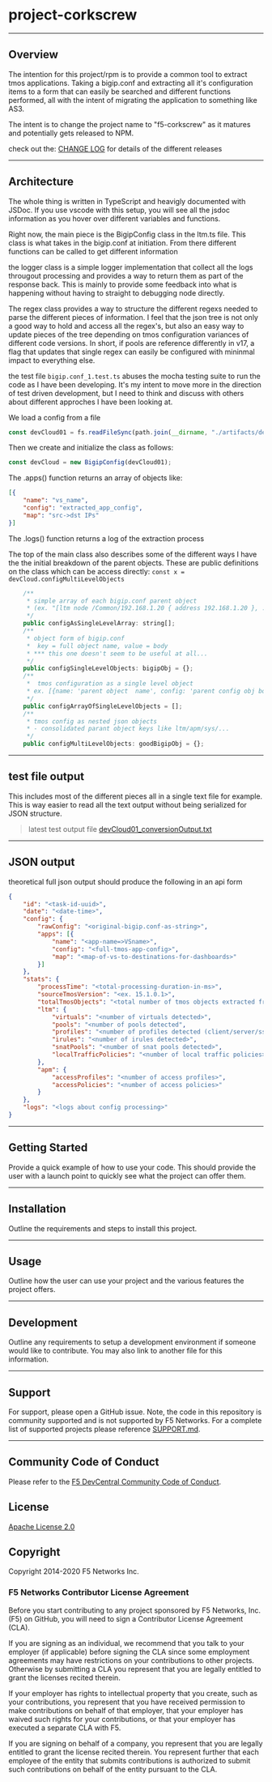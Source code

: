 

# project-corkscrew

---

## Overview

The intention for this project/rpm is to provide a common tool to extract tmos applications.  Taking a bigip.conf and extracting all it's configuration items to a form that can easily be searched and different functions performed, all with the intent of migrating the application to something like AS3.

The intent is to change the project name to "f5-corkscrew" as it matures and potentially gets released to NPM.

check out the: [CHANGE LOG](CHANGELOG.md) for details of the different releases

---

## Architecture

The whole thing is written in TypeScript and heavigly documented with JSDoc.  If you use vscode with this setup, you will see all the jsdoc information as you hover over different variables and functions.  

Right now, the main piece is the BigipConfig class in the ltm.ts file.  This class is what takes in the bigip.conf at initiation.  From there different functions can be called to get different information

the logger class is a simple logger implementation that collect all the logs througout processing and provides a way to return them as part of the response back.  This is mainly to provide some feedback into what is happening without having to straight to debugging node directly.

The regex class provides a way to structure the different regexs needed to parse the different pieces of information.  I feel that the json tree is not only a good way to hold and access all the regex's, but also an easy way to update pieces of the tree depending on tmos configuration variances of different code versions.  In short, if pools are reference differently in v17, a flag that updates that single regex can easily be configured with mininmal impact to everything else.

the test file `bigip.conf_1.test.ts` abuses the mocha testing suite to run the code as I have been developing. It's my intent to move more in the direction of test driven development, but I need to think and discuss with others about different approches I have been looking at.

We load a config from a file
```js
const devCloud01 = fs.readFileSync(path.join(__dirname, "./artifacts/devCloud01_9.17.2020.conf"), "utf-8");
```

Then we create and initialize the class as follows:
```js
const devCloud = new BigipConfig(devCloud01);
```

The .apps() function returns an array of objects like:
```json
[{
    "name": "vs_name",
    "config": "extracted_app_config",
    "map": "src->dst IPs"
}]
```

The .logs() function returns a log of the extraction process

The top of the main class also describes some of the different ways I have the the initial breakdown of the parent objects.  These are public definitions on the class which can be access directly: `const x = devCloud.configMultiLevelObjects`

```js
    /**
     * simple array of each bigip.conf parent object
     * (ex. "[ltm node /Common/192.168.1.20 { address 192.168.1.20 }, ...]")
     */
    public configAsSingleLevelArray: string[];
    /**
     * object form of bigip.conf
     *  key = full object name, value = body
     * *** this one doesn't seem to be useful at all...
     */
    public configSingleLevelObjects: bigipObj = {};
    /**
     *  tmos configuration as a single level object
     * ex. [{name: 'parent object  name', config: 'parent config obj body'}]
     */
    public configArrayOfSingleLevelObjects = [];
    /**
     * tmos config as nested json objects 
     * - consolidated parant object keys like ltm/apm/sys/...
     */
    public configMultiLevelObjects: goodBigipObj = {};
```

---

## test file output

This includes most of the different pieces all in a single text file for example.  This is way easier to read all the text output without being serialized for JSON structure.

> latest test output file [devCloud01_conversionOutput.txt](./devCloud01_conversionOutput.txt)

---

## JSON output

theoretical full json output should produce the following in an api form

```json
{
    "id": "<task-id-uuid>",
    "date": "<date-time>",
    "config": {
        "rawConfig": "<original-bigip.conf-as-string>",
        "apps": [{
            "name": "<app-name=>VSname>",
            "config": "<full-tmos-app-config>",
            "map": "<map-of-vs-to-destinations-for-dashboards>"
        }]
    },
    "stats": {
        "processTime": "<total-processing-duration-in-ms>",
        "sourceTmosVersion": "<ex. 15.1.0.1>",
        "totalTmosObjects": "<total number of tmos objects extracted from config",
        "ltm": {
            "virtuals": "<number of virtuals detected>",
            "pools": "<number of pools detected",
            "profiles": "<number of profiles detected (client/server/ssl, tcp, udp, http, ...)>",
            "irules": "<number of irules detected>",
            "snatPools": "<number of snat pools detected>",
            "localTrafficPolicies": "<number of local traffic policies>"
        },
        "apm": {
            "accessProfiles": "<number of access profiles>",
            "accessPolicies": "<number of access policies>"
        }
    },
    "logs": "<logs about config processing>"
}
```

---

## Getting Started
Provide a quick example of how to use your code.  This should provide the user with a launch point to quickly see what the project can offer them. 

---

## Installation
Outline the requirements and steps to install this project. 

---

## Usage
Outline how the user can use your project and the various features the project offers. 

---

## Development
Outline any requirements to setup a development environment if someone would like to contribute.  You may also link to another file for this information. 

---

## Support
For support, please open a GitHub issue.  Note, the code in this repository is community supported and is not supported by F5 Networks.  For a complete list of supported projects please reference [SUPPORT.md](support.md).

---

## Community Code of Conduct
Please refer to the [F5 DevCentral Community Code of Conduct](code_of_conduct.md).


## License
[Apache License 2.0](LICENSE)

## Copyright
Copyright 2014-2020 F5 Networks Inc.


### F5 Networks Contributor License Agreement

Before you start contributing to any project sponsored by F5 Networks, Inc. (F5) on GitHub, you will need to sign a Contributor License Agreement (CLA).

If you are signing as an individual, we recommend that you talk to your employer (if applicable) before signing the CLA since some employment agreements may have restrictions on your contributions to other projects.
Otherwise by submitting a CLA you represent that you are legally entitled to grant the licenses recited therein.

If your employer has rights to intellectual property that you create, such as your contributions, you represent that you have received permission to make contributions on behalf of that employer, that your employer has waived such rights for your contributions, or that your employer has executed a separate CLA with F5.

If you are signing on behalf of a company, you represent that you are legally entitled to grant the license recited therein.
You represent further that each employee of the entity that submits contributions is authorized to submit such contributions on behalf of the entity pursuant to the CLA.